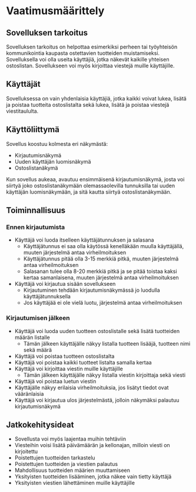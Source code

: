 # Vaatimusmäärittely

## Sovelluksen tarkoitus

Sovelluksen tarkoitus on helpottaa esimerkiksi perheen tai työyhteisön kommunikointia kaupasta ostettavien tuotteiden muistamiseksi. Sovelluksella voi olla useita käyttäjiä, jotka näkevät kaikille yhteisen ostoslistan. Sovellukseen voi myös kirjoittaa viestejä muille käyttäjille.

## Käyttäjät

Sovelluksessa on vain yhdenlaisia käyttäjiä, jotka kaikki voivat lukea, lisätä ja poistaa tuotteita ostoslistalta sekä lukea, lisätä ja poistaa viestejä viestitaululta.

## Käyttöliittymä

Sovellus koostuu kolmesta eri näkymästä:
- Kirjautumisnäkymä
- Uuden käyttäjän luomisnäkymä 
- Ostoslistanäkymä

Kun sovellus aukeaa, avautuu ensimmäisenä kirjautumisnäkymä, josta voi siirtyä joko ostoslistanäkymään olemassaolevilla tunnuksilla tai uuden käyttäjän luomisnäkymään, ja sitä kautta siirtyä ostoslistanäkymään.

## Toiminnallisuus

### Ennen kirjautumista

- Käyttäjä voi luoda itselleen käyttäjätunnuksen ja salasana
	- Käyttäjätunnus ei saa olla käytössä kenelläkään muulla käyttäjällä, muuten järjestelmä antaa virheilmoituksen
	- Käyttäjätunnus pitää olla 3-15 merkkiä pitkä, muuten järjestelmä antaa virheilmoituksen
	- Salasanan tulee olla 8-20 merkkiä pitkä ja se pitää toistaa kaksi kertaa samanlaisena, muuten järjestelmä antaa virheilmoituksen
- Käyttäjä voi kirjautua sisään sovellukseen
	- Kirjautuminen tehdään kirjautumisnäkymässä jo luodulla käyttäjätunnuksella
	- Jos käyttäjää ei ole vielä luotu, järjestelmä antaa virheilmoituksen
	
### Kirjautumisen jälkeen

-  Käyttäjä voi luoda uuden tuotteen ostoslistalle sekä lisätä tuotteiden määrän listalle
	- Tämän jälkeen käyttäjälle näkyy listalla tuotteen lisääjä, tuotteen nimi sekä määrä
-  Käyttäjä voi poistaa tuotteen ostoslistalta 
-  Käyttäjä voi poistaa kaikki tuotteet listalta samalla kertaa
-  Käyttäjä voi kirjoittaa viestin muille käyttäjille 
	- Tämän jälkeen käyttäjälle näkyy listalla viestin kirjoittaja sekä viesti
-  Käyttäjä voi poistaa luetun viestin 
-  Käyttäjälle näkyy erilaisia virheilmoituksia, jos lisätyt tiedot ovat vääränlaisia
-  Käyttäjä voi kirjautua ulos järjestelmästä, jolloin näkymäksi palautuu kirjautumisnäkymä

## Jatkokehitysideat

- Sovellusta voi myös laajentaa muihin tehtäviin
- Viesteihin voisi lisätä päivämäärän ja kellonajan, milloin viesti on kirjoitettu
- Poistettujen tuotteiden tarkastelu
- Poistettujen tuotteiden ja viestien palautus
- Mahdollisuus tuotteiden määrien muuttamiseen
- Yksityisten tuotteiden lisääminen, jotka näkee vain tietty käyttäjä
- Yksityisten viestien lähettäminen muille käyttäjille